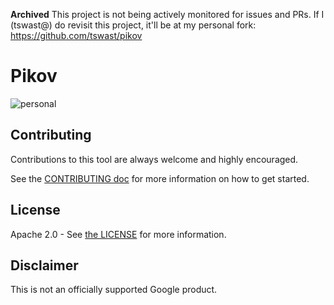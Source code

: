 **Archived** This project is not being actively monitored for issues and PRs.
If I (tswast@) do revisit this project, it'll be at my personal fork:
https://github.com/tswast/pikov

# Pikov

![personal](https://img.shields.io/badge/maintained-personal%20project-blue.svg)

## Contributing

Contributions to this tool are always welcome and highly encouraged.

See the [CONTRIBUTING
doc](https://github.com/google/pikov/blob/master/CONTRIBUTING.md) for more
information on how to get started.


License
-------

Apache 2.0 - See [the
LICENSE](https://github.com/google/pikov/blob/master/LICENSE) for more
information.

Disclaimer
----------

This is not an officially supported Google product.
